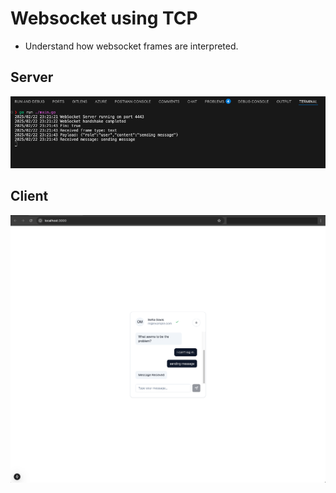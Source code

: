# Websocket using TCP

- Understand how websocket frames are interpreted.

## Server
![alt text](./assets/server.png)

## Client
![alt text](./assets/client.png)